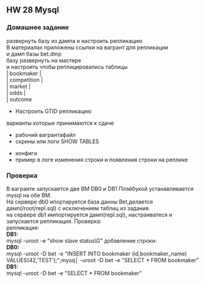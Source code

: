 ## HW 28 Mysql   
### Домашнее задание  
развернуть базу из дампа и настроить репликацию  
В материалах приложены ссылки на вагрант для репликации  
и дамп базы bet.dmp  
базу развернуть на мастере  
и настроить чтобы реплицировались таблицы  
| bookmaker |  
| competition |  
| market |  
| odds |  
| outcome 

* Настроить GTID репликацию  

варианты которые принимаются к сдаче  
- рабочий вагрантафайл  
- скрины или логи SHOW TABLES  
* конфиги  
* пример в логе изменения строки и появления строки на реплике  

### Проверка
В вагранте запускается две ВМ DB0 и DB1
Плэйбукой устанавливается mysql на обе ВМ.  
На сервере db0 ипортируется база данны Bet,делается дамп(/root/repl.sql) с исключением таблиц из задания.  
на сервере db1 импортируется дамп(repl.sql), настраиватеся и запускается репликация.
Проверка:  
репликация:  
**DB1:**    
mysql -uroot -e "show slave status\G" 
добавление строки:  
**DB0:**  
mysql -uroot -D bet -e "INSERT INTO bookmaker (id,bookmaker_name) VALUES(42,'TEST');";mysq│
 -uroot -D bet -e "SELECT * FROM bookmaker"   
**DB1:**  
mysql -uroot -D bet -e "SELECT * FROM bookmaker"   